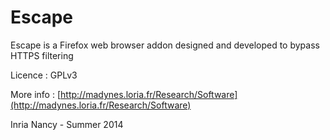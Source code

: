 Escape
======

Escape is a Firefox web browser addon designed and developed to bypass HTTPS filtering

Licence : GPLv3

More info : [http://madynes.loria.fr/Research/Software](http://madynes.loria.fr/Research/Software)

Inria Nancy - Summer 2014
